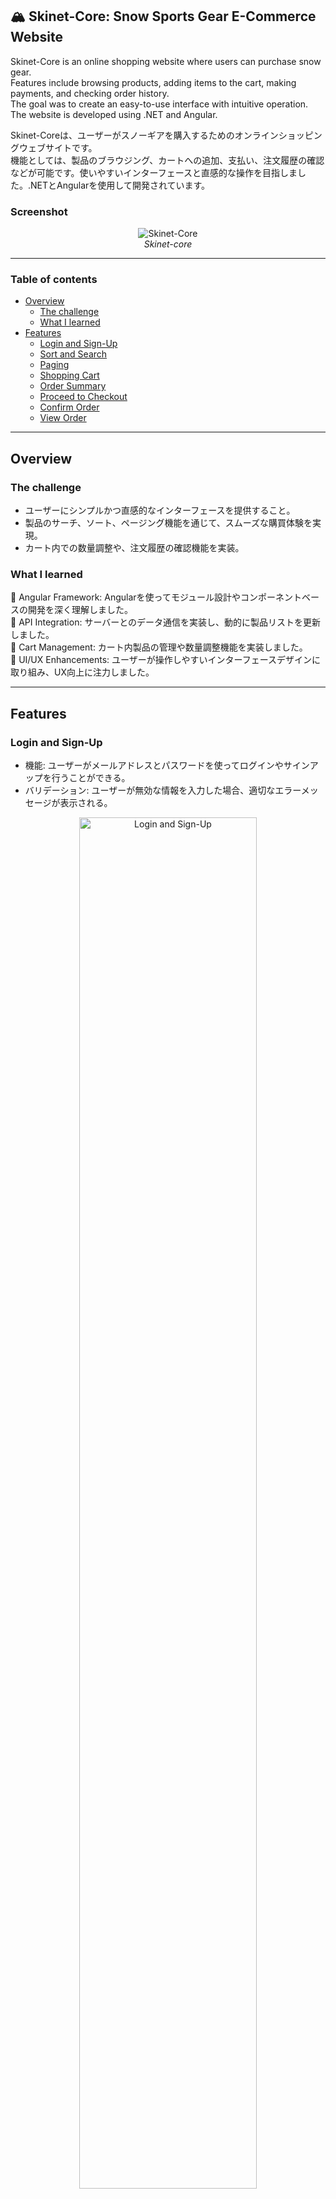 ## 🏔️ Skinet-Core: Snow Sports Gear E-Commerce Website

Skinet-Core is an online shopping website where users can purchase snow gear. <br>
Features include browsing products, adding items to the cart, making payments, and checking order history. <br>
The goal was to create an easy-to-use interface with intuitive operation. The website is developed using .NET and Angular.

Skinet-Coreは、ユーザーがスノーギアを購入するためのオンラインショッピングウェブサイトです。<br>
機能としては、製品のブラウジング、カートへの追加、支払い、注文履歴の確認などが可能です。使いやすいインターフェースと直感的な操作を目指しました。.NETとAngularを使用して開発されています。

### Screenshot

<div align="center">
  <img alt="Skinet-Core" src="https://github.com/user-attachments/assets/c87b74bc-a778-4b0c-a51e-e282dd97f4ee">
  <br>
  <em>Skinet-core</em>
</div>

---

### Table of contents

- [Overview](#overview)
  - [The challenge](#the-challenge)
  - [What I learned](#what-i-learned)
- [Features](#features)
  - [Login and Sign-Up](#login-and-sign-up)
  - [Sort and Search](#sort-and-search)
  - [Paging](#paging)
  - [Shopping Cart](#shopping-cart)
  - [Order Summary](#order-summary)
  - [Proceed to Checkout](#proceed-to-checkout)
  - [Confirm Order](#confirm-order)
  - [View Order](#view-order)

---

## Overview

### The challenge
* ユーザーにシンプルかつ直感的なインターフェースを提供すること。
* 製品のサーチ、ソート、ページング機能を通じて、スムーズな購買体験を実現。
* カート内での数量調整や、注文履歴の確認機能を実装。

### What I learned

📍 Angular Framework:
    Angularを使ってモジュール設計やコンポーネントベースの開発を深く理解しました。<br>
📍 API Integration:
    サーバーとのデータ通信を実装し、動的に製品リストを更新しました。<br>
📍 Cart Management:
    カート内製品の管理や数量調整機能を実装しました。<br>
📍 UI/UX Enhancements:
    ユーザーが操作しやすいインターフェースデザインに取り組み、UX向上に注力しました。<br>

---

## Features

### Login and Sign-Up

* 機能: ユーザーがメールアドレスとパスワードを使ってログインやサインアップを行うことができる。
* バリデーション: ユーザーが無効な情報を入力した場合、適切なエラーメッセージが表示される。

<div align="center">
  <img alt="Login and Sign-Up" src="https://github.com/user-attachments/assets/3b34a5ac-7a4d-4c73-badd-f06943df8f04" width="75%">
  <br>
  <em>Login and Sign-Up</em>
</div>

---

### Sort and Search

* 機能: 製品を名前や価格順にソートし、キーワードを使用して商品を検索できる。
* UI: スライドダウンメニューと検索ボックスで操作をサポート。

<div align="center">
  <img alt="Sort & Search" src="https://github.com/user-attachments/assets/410d96f4-9b3f-409e-a704-0554e1e8ec6c" width="75%">
  <br>
  <em>Sort & Search</em>
</div>

---

### Paging

* 機能: 製品リストはページングに対応しており、1ページに表示する製品数を管理。
* 実装: サーバーからのデータ取得に基づく動的なページネーション。

<div align="center">
  <img alt="Paging" src="https://github.com/user-attachments/assets/beeee259-f648-43b1-84e5-1cf5dfbddc6d" width="75%">
  <br>
  <em>Paging</em>
</div>

---
### Shopping Cart

* 機能: 製品をカートに追加し、数量を調整することが可能。
* UI: カート内の製品はリアルタイムで更新され、製品の削除も可能。

<div align="center">
  <img alt="Shopping Cart" src="https://github.com/user-attachments/assets/690674c0-e8f9-43dd-8b3a-49d4e68d82f3" width="75%">
  <br>
  <em>Shopping Cart</em>
</div>

---

### Order Summary

* 機能: 注文の合計金額や送料を確認できるオーダーサマリーを表示。
* UI: カート内の製品に基づくリアルタイムの料金更新。

<div align="center">
  <img alt="Order Summary" src="https://github.com/user-attachments/assets/a97d0668-3009-440d-a0dd-67fc75659693" width="75%">
  <br>
  <em>Order Summary</em>
</div>

---

### Proceed to Checkout
* 機能: ユーザーは、チェックアウト手続きを進め、支払い情報を入力できる。

<div align="center">
  <img alt="Proceed to Checkout" src="https://github.com/user-attachments/assets/cd777658-f63b-4b96-8a1a-2a1653971b57" width="75%">
  <br>
  <em>Proceed to Checkout</em>
</div>

---

### Confirm Order
* 機能: 注文確定後、確認メッセージが表示され、注文の詳細が確認できる。

<div align="center">
  <img alt="Confirm Order" src="https://github.com/user-attachments/assets/cd777658-f63b-4b96-8a1a-2a1653971b57" width="75%">
  <br>
  <em>Confirm Order</em>
</div>

---

### View Order
* 機能: 注文履歴から過去の注文内容を確認できる。

<div align="center">
  <img alt="View Order" src="https://github.com/user-attachments/assets/8d911129-33c5-41da-b1f2-c44dbeea0aab" width="75%">
  <br>
  <em>View Order</em>
</div>

---

<div align="center">
✨ <img width="564" alt="Version-Skinet" src="https://github.com/MikaZ21/skinet/assets/93892096/99c60e81-8345-41c0-abf0-448e9579c9a0">💻✨
  <br>
  <em>Version for Skinet-Core E-commerce Website</em>
</div>
